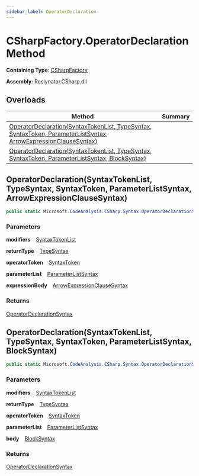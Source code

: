 ```yaml
---
sidebar_label: OperatorDeclaration
---
```


# CSharpFactory\.OperatorDeclaration Method

**Containing Type**: [CSharpFactory](../index.md)

**Assembly**: Roslynator\.CSharp\.dll

## Overloads

| Method | Summary |
| ------ | ------- |
| [OperatorDeclaration(SyntaxTokenList, TypeSyntax, SyntaxToken, ParameterListSyntax, ArrowExpressionClauseSyntax)](#Roslynator_CSharp_CSharpFactory_OperatorDeclaration_Microsoft_CodeAnalysis_SyntaxTokenList_Microsoft_CodeAnalysis_CSharp_Syntax_TypeSyntax_Microsoft_CodeAnalysis_SyntaxToken_Microsoft_CodeAnalysis_CSharp_Syntax_ParameterListSyntax_Microsoft_CodeAnalysis_CSharp_Syntax_ArrowExpressionClauseSyntax_) | |
| [OperatorDeclaration(SyntaxTokenList, TypeSyntax, SyntaxToken, ParameterListSyntax, BlockSyntax)](#Roslynator_CSharp_CSharpFactory_OperatorDeclaration_Microsoft_CodeAnalysis_SyntaxTokenList_Microsoft_CodeAnalysis_CSharp_Syntax_TypeSyntax_Microsoft_CodeAnalysis_SyntaxToken_Microsoft_CodeAnalysis_CSharp_Syntax_ParameterListSyntax_Microsoft_CodeAnalysis_CSharp_Syntax_BlockSyntax_) | |

## OperatorDeclaration\(SyntaxTokenList, TypeSyntax, SyntaxToken, ParameterListSyntax, ArrowExpressionClauseSyntax\) <a id="Roslynator_CSharp_CSharpFactory_OperatorDeclaration_Microsoft_CodeAnalysis_SyntaxTokenList_Microsoft_CodeAnalysis_CSharp_Syntax_TypeSyntax_Microsoft_CodeAnalysis_SyntaxToken_Microsoft_CodeAnalysis_CSharp_Syntax_ParameterListSyntax_Microsoft_CodeAnalysis_CSharp_Syntax_ArrowExpressionClauseSyntax_"></a>

```csharp
public static Microsoft.CodeAnalysis.CSharp.Syntax.OperatorDeclarationSyntax OperatorDeclaration(Microsoft.CodeAnalysis.SyntaxTokenList modifiers, Microsoft.CodeAnalysis.CSharp.Syntax.TypeSyntax returnType, Microsoft.CodeAnalysis.SyntaxToken operatorToken, Microsoft.CodeAnalysis.CSharp.Syntax.ParameterListSyntax parameterList, Microsoft.CodeAnalysis.CSharp.Syntax.ArrowExpressionClauseSyntax expressionBody)
```

### Parameters

**modifiers** &ensp; [SyntaxTokenList](https://docs.microsoft.com/en-us/dotnet/api/microsoft.codeanalysis.syntaxtokenlist)

**returnType** &ensp; [TypeSyntax](https://docs.microsoft.com/en-us/dotnet/api/microsoft.codeanalysis.csharp.syntax.typesyntax)

**operatorToken** &ensp; [SyntaxToken](https://docs.microsoft.com/en-us/dotnet/api/microsoft.codeanalysis.syntaxtoken)

**parameterList** &ensp; [ParameterListSyntax](https://docs.microsoft.com/en-us/dotnet/api/microsoft.codeanalysis.csharp.syntax.parameterlistsyntax)

**expressionBody** &ensp; [ArrowExpressionClauseSyntax](https://docs.microsoft.com/en-us/dotnet/api/microsoft.codeanalysis.csharp.syntax.arrowexpressionclausesyntax)

### Returns

[OperatorDeclarationSyntax](https://docs.microsoft.com/en-us/dotnet/api/microsoft.codeanalysis.csharp.syntax.operatordeclarationsyntax)

## OperatorDeclaration\(SyntaxTokenList, TypeSyntax, SyntaxToken, ParameterListSyntax, BlockSyntax\) <a id="Roslynator_CSharp_CSharpFactory_OperatorDeclaration_Microsoft_CodeAnalysis_SyntaxTokenList_Microsoft_CodeAnalysis_CSharp_Syntax_TypeSyntax_Microsoft_CodeAnalysis_SyntaxToken_Microsoft_CodeAnalysis_CSharp_Syntax_ParameterListSyntax_Microsoft_CodeAnalysis_CSharp_Syntax_BlockSyntax_"></a>

```csharp
public static Microsoft.CodeAnalysis.CSharp.Syntax.OperatorDeclarationSyntax OperatorDeclaration(Microsoft.CodeAnalysis.SyntaxTokenList modifiers, Microsoft.CodeAnalysis.CSharp.Syntax.TypeSyntax returnType, Microsoft.CodeAnalysis.SyntaxToken operatorToken, Microsoft.CodeAnalysis.CSharp.Syntax.ParameterListSyntax parameterList, Microsoft.CodeAnalysis.CSharp.Syntax.BlockSyntax body)
```

### Parameters

**modifiers** &ensp; [SyntaxTokenList](https://docs.microsoft.com/en-us/dotnet/api/microsoft.codeanalysis.syntaxtokenlist)

**returnType** &ensp; [TypeSyntax](https://docs.microsoft.com/en-us/dotnet/api/microsoft.codeanalysis.csharp.syntax.typesyntax)

**operatorToken** &ensp; [SyntaxToken](https://docs.microsoft.com/en-us/dotnet/api/microsoft.codeanalysis.syntaxtoken)

**parameterList** &ensp; [ParameterListSyntax](https://docs.microsoft.com/en-us/dotnet/api/microsoft.codeanalysis.csharp.syntax.parameterlistsyntax)

**body** &ensp; [BlockSyntax](https://docs.microsoft.com/en-us/dotnet/api/microsoft.codeanalysis.csharp.syntax.blocksyntax)

### Returns

[OperatorDeclarationSyntax](https://docs.microsoft.com/en-us/dotnet/api/microsoft.codeanalysis.csharp.syntax.operatordeclarationsyntax)

